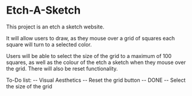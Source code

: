 # Etch-A-Sketch #


This project is an etch a sketch website. 

It will allow users to draw, as they mouse over a grid of squares each square will turn to a selected color.

Users will be able to select the size of the grid to a maximum of 100 squares, as well as the colour of the etch a sketch when they mouse over the grid. There will also be reset functionality.

To-Do list:
-- Visual Aesthetics 
-- Reset the grid button -- DONE
-- Select the size of the grid 
